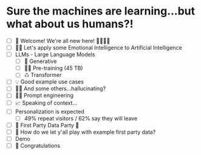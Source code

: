 # Sure the machines are learning...but what about us humans?! 

- [ ] 👋 Welcome! We're all new here! 👨‍💻👩‍💻 
- [ ] 🤗🧠 Let's apply some Emotional Intelligence to Artificial Intelligence
- [ ] LLMs - Large Language Models
  - [ ] 🧱 Generative
  - [ ] 👨‍🏫 Pre-training (45 TB)
  - [ ] ♺ Transformer
- [ ] 💡 Good example use cases
- [ ] 🤷‍♂️ And some others...hallucinating?
- [ ] 👷‍♂️ Prompt engineering
- [ ] 📈 Speaking of context...
- [ ] Personalization is expected
  - [ ] 49% repeat visitors / 62% say they will leave
- [ ] 🥳 First Party Data Party 🎊
- [ ] 🤔 How do we let y'all play with example first party data?
- [ ] Demo
- [ ] 🎉 Congratulations